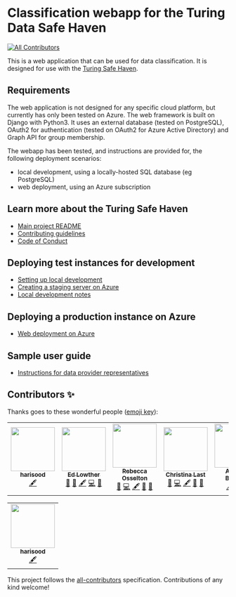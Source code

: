 # Classification webapp for the Turing Data Safe Haven
<!-- ALL-CONTRIBUTORS-BADGE:START - Do not remove or modify this section -->
[![All Contributors](https://img.shields.io/badge/all_contributors-6-orange.svg?style=flat-square)](#contributors-)
<!-- ALL-CONTRIBUTORS-BADGE:END -->

This is a web application that can be used for data classification. It is designed for use with
the [Turing Safe Haven](https://github.com/alan-turing-institute/data-safe-haven).


## Requirements

The web application is not designed for any specific cloud platform, but currently has only been tested on Azure.
 The web framework is built on Django with Python3. It uses an external database (tested on PostgreSQL),
 OAuth2 for authentication (tested on OAuth2 for Azure Active Directory) and Graph API for group membership.

The webapp has been tested, and instructions are provided for, the following deployment scenarios:
- local development, using a locally-hosted SQL database (eg PostgreSQL)
- web deployment, using an Azure subscription



## Learn more about the Turing Safe Haven

* [Main project README](https://github.com/alan-turing-institute/data-safe-haven/blob/master/README.md)
* [Contributing guidelines](https://github.com/alan-turing-institute/data-safe-haven/blob/master/CONTRIBUTING.md)
* [Code of Conduct](https://github.com/alan-turing-institute/data-safe-haven/blob/master/CODE_OF_CONDUCT.md)

## Deploying test instances for development

* [Setting up local development](docs/development/set-up-local-development.md)
* [Creating a staging server on Azure](docs/development/create-staging-server-on-azure.md)
* [Local development notes](docs/development/local-development-notes.md)


## Deploying a production instance on Azure

* [Web deployment on Azure](docs/create-management-webapp/azure-deploy-management-webapp.md)

## Sample user guide

* [Instructions for data provider representatives](docs/user_guide/user_guide.md)

## Contributors ✨

Thanks goes to these wonderful people ([emoji key](https://allcontributors.org/docs/en/emoji-key)):

<!-- ALL-CONTRIBUTORS-LIST:START - Do not remove or modify this section -->
<!-- prettier-ignore-start -->
<!-- markdownlint-disable -->
<table>
  <tbody>
    <tr>
      <td align="center"><a href="https://github.com/harisood"><img src="https://avatars.githubusercontent.com/u/67151373?v=4?s=100" width="100px;" alt=""/><br /><sub><b>harisood</b></sub></a><br /><a href="#content-harisood" title="Content">🖋</a></td>
      <td align="center"><a href="https://edlowther.github.io/"><img src="https://avatars.githubusercontent.com/u/7374954?v=4?s=100" width="100px;" alt=""/><br /><sub><b>Ed Lowther</b></sub></a><br /><a href="#ideas-edlowther" title="Ideas, Planning, & Feedback">🤔</a> <a href="https://github.com/alan-turing-institute/data-classification-app/issues?q=author%3Aedlowther" title="Bug reports">🐛</a> <a href="#content-edlowther" title="Content">🖋</a> <a href="https://github.com/alan-turing-institute/data-classification-app/commits?author=edlowther" title="Code">💻</a> <a href="https://github.com/alan-turing-institute/data-classification-app/pulls?q=is%3Apr+reviewed-by%3Aedlowther" title="Reviewed Pull Requests">👀</a></td>
      <td align="center"><a href="https://github.com/rosselton"><img src="https://avatars.githubusercontent.com/u/51399124?v=4?s=100" width="100px;" alt=""/><br /><sub><b>Rebecca Osselton</b></sub></a><br /><a href="https://github.com/alan-turing-institute/data-classification-app/issues?q=author%3Arosselton" title="Bug reports">🐛</a> <a href="https://github.com/alan-turing-institute/data-classification-app/commits?author=rosselton" title="Code">💻</a> <a href="#content-rosselton" title="Content">🖋</a> <a href="#ideas-rosselton" title="Ideas, Planning, & Feedback">🤔</a> <a href="https://github.com/alan-turing-institute/data-classification-app/pulls?q=is%3Apr+reviewed-by%3Arosselton" title="Reviewed Pull Requests">👀</a></td>
      <td align="center"><a href="https://christinalast.com"><img src="https://avatars.githubusercontent.com/u/36204574?v=4?s=100" width="100px;" alt=""/><br /><sub><b>Christina Last</b></sub></a><br /><a href="https://github.com/alan-turing-institute/data-classification-app/issues?q=author%3AChristinaLast" title="Bug reports">🐛</a> <a href="https://github.com/alan-turing-institute/data-classification-app/commits?author=ChristinaLast" title="Code">💻</a> <a href="#content-ChristinaLast" title="Content">🖋</a> <a href="#ideas-ChristinaLast" title="Ideas, Planning, & Feedback">🤔</a> <a href="https://github.com/alan-turing-institute/data-classification-app/pulls?q=is%3Apr+reviewed-by%3AChristinaLast" title="Reviewed Pull Requests">👀</a></td>
      <td align="center"><a href="https://github.com/Arielle-Bennett"><img src="https://avatars.githubusercontent.com/u/74651964?v=4?s=100" width="100px;" alt=""/><br /><sub><b>Arielle-Bennett</b></sub></a><br /><a href="#content-Arielle-Bennett" title="Content">🖋</a> <a href="#ideas-Arielle-Bennett" title="Ideas, Planning, & Feedback">🤔</a> <a href="https://github.com/alan-turing-institute/data-classification-app/pulls?q=is%3Apr+reviewed-by%3AArielle-Bennett" title="Reviewed Pull Requests">👀</a></td>
      <td align="center"><a href="https://github.com/tcouch"><img src="https://avatars.githubusercontent.com/u/5113832?v=4?s=100" width="100px;" alt=""/><br /><sub><b>Tom Couch</b></sub></a><br /><a href="https://github.com/alan-turing-institute/data-classification-app/issues?q=author%3Atcouch" title="Bug reports">🐛</a> <a href="https://github.com/alan-turing-institute/data-classification-app/commits?author=tcouch" title="Code">💻</a> <a href="#content-tcouch" title="Content">🖋</a> <a href="#ideas-tcouch" title="Ideas, Planning, & Feedback">🤔</a> <a href="https://github.com/alan-turing-institute/data-classification-app/pulls?q=is%3Apr+reviewed-by%3Atcouch" title="Reviewed Pull Requests">👀</a></td>
    </tr>
  </tbody>
</table>

<!-- markdownlint-restore -->
<!-- prettier-ignore-end -->

<!-- ALL-CONTRIBUTORS-LIST:END -->
<!-- ALL-CONTRIBUTORS-LIST:START - Do not remove or modify this section -->
<!-- prettier-ignore-start -->
<!-- markdownlint-disable -->

<table>
  <tr>
    <td align="center"><a href="https://github.com/harisood"><img src="https://avatars.githubusercontent.com/u/67151373?v=4?s=100" width="100px;" alt=""/><br /><sub><b>harisood</b></sub></a><br /><a href="#content-harisood" title="Content">🖋</a></td>
  </tr>
</table>


<!-- markdownlint-restore -->
<!-- prettier-ignore-end -->

<!-- ALL-CONTRIBUTORS-LIST:END -->

This project follows the [all-contributors](https://github.com/all-contributors/all-contributors) specification. Contributions of any kind welcome!
